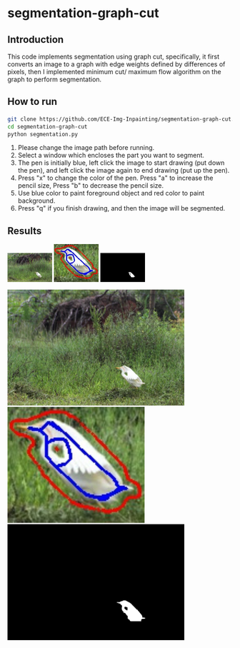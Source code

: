 # segmentation-graph-cut

## Introduction
This code implements segmentation using graph cut, specifically, it first converts an image to a graph with edge weights defined by differences of pixels, then I implemented minimum cut/ maximum flow algorithm on the graph to perform segmentation.

## How to run

  ```bash
  git clone https://github.com/ECE-Img-Inpainting/segmentation-graph-cut.git
  cd segmentation-graph-cut
  python segmentation.py
  ```

1. Please change the image path before running.
2. Select a window which encloses the part you want to segment.
3. The pen is initially blue, left click the image to start drawing (put down the pen), and left click the image again to end drawing (put up the pen).
4. Press "x" to change the color of the pen. Press "a" to increase the pencil size, Press "b" to decrease the pencil size.
5. Use blue color to paint foreground object and red color to paint background.
6. Press "q" if you finish drawing, and then the image will be segmented.

## Results

<p float="left">
  <img src="demo/bird_origin.jpg" width="100" />
  <img src="demo/bird_painted.jpg" width="100" /> 
  <img src="demo/bird_mask.jpg" width="100" />
</p>

<img src="demo/bird_origin.jpg" width="396" height="260">
<img src="demo/bird_painted.jpg" width="307" height="260">
<img src="demo/bird_mask.jpg" width="396" height="260">
